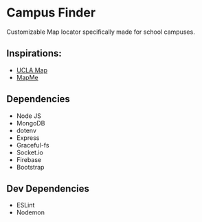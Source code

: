 # Campus Finder
Customizable Map locator specifically made for school campuses.

## Inspirations:
- [UCLA Map](http://www.map.ucla.edu/)
- [MapMe](https://mapme.com/solutions/virtual-campus-tour/)

## Dependencies
- Node JS
- MongoDB 
- dotenv 
- Express
- Graceful-fs
- Socket.io
- Firebase
- Bootstrap

## Dev Dependencies
- ESLint
- Nodemon